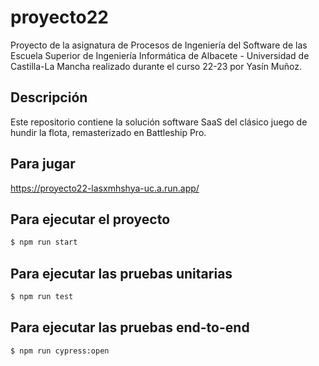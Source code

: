 # proyecto22
Proyecto de la asignatura de Procesos de Ingeniería del Software de las Escuela Superior de Ingeniería Informática de Albacete - Universidad de Castilla-La Mancha realizado durante el curso 22-23 por Yasín Muñoz.

## Descripción
Este repositorio contiene la solución software SaaS del clásico juego de hundir la flota, remasterizado en Battleship Pro.

## Para jugar
https://proyecto22-lasxmhshya-uc.a.run.app/

## Para ejecutar el proyecto
```bash
$ npm run start
```

## Para ejecutar las pruebas unitarias
```bash
$ npm run test
```

## Para ejecutar las pruebas end-to-end
```bash
$ npm run cypress:open
```

